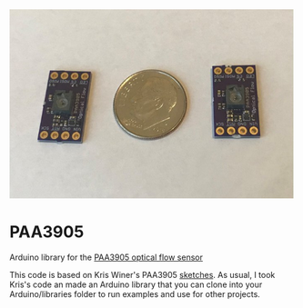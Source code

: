 <a href="https://www.tindie.com/products/onehorse/paa3905-optical-flow-camera/">
<img src="media/paa3905.jpg" width=500></a>

# PAA3905
Arduino library for the
[PAA3905 optical flow sensor](https://www.tindie.com/products/onehorse/paa3905-optical-flow-camera/)

This code is based on Kris Winer's PAA3905 [sketches](https://github.com/kriswiner/PAA3905).  As usual, I took
Kris's code an made an Arduino library that you can clone into your Arduino/libraries folder to
run examples and use for other projects.
